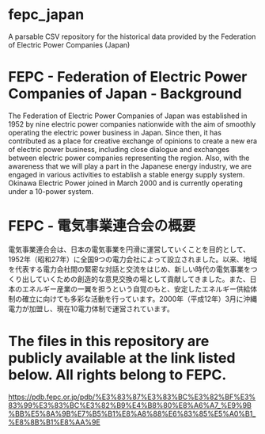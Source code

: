 # fepc_japan
A parsable CSV repository for the historical data provided by the Federation of Electric Power Companies (Japan)

# FEPC - Federation of Electric Power Companies of Japan - Background

The Federation of Electric Power Companies of Japan was established in 1952 by nine electric power companies nationwide with the aim of smoothly operating the electric power business in Japan. Since then, it has contributed as a place for creative exchange of opinions to create a new era of electric power business, including close dialogue and exchanges between electric power companies representing the region. Also, with the awareness that we will play a part in the Japanese energy industry, we are engaged in various activities to establish a stable energy supply system. Okinawa Electric Power joined in March 2000 and is currently operating under a 10-power system.

# FEPC - 電気事業連合会の概要
電気事業連合会は、日本の電気事業を円滑に運営していくことを目的として、1952年（昭和27年）に全国9つの電力会社によって設立されました。以来、地域を代表する電力会社間の緊密な対話と交流をはじめ、新しい時代の電気事業をつくり出していくための創造的な意見交換の場として貢献してきました。また、日本のエネルギー産業の一翼を担うという自覚のもと、安定したエネルギー供給体制の確立に向けても多彩な活動を行っています。2000年（平成12年）3月に沖縄電力が加盟し、現在10電力体制で運営されています。

# The files in this repository are publicly available at the link listed below. All rights belong to FEPC.
https://pdb.fepc.or.jp/pdb/%E3%83%87%E3%83%BC%E3%82%BF%E3%83%99%E3%83%BC%E3%82%B9%E4%B8%80%E8%A6%A7_%E9%9B%BB%E5%8A%9B%E7%B5%B1%E8%A8%88%E6%83%85%E5%A0%B1_%E8%8B%B1%E8%AA%9E


